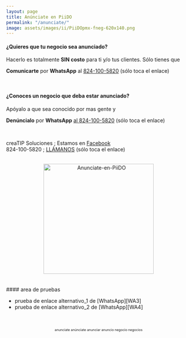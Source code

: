 ```yaml
---
layout: page
title: Anúnciate en PiiDO
permalink: "/anunciate/"
image: assets/images/ii/PiiDOpmx-fneg-620x140.png
---
```


#### ¿Quieres que tu negocio sea anunciado?

Hacerlo es totalmente <b>SIN costo</b> para ti y/o tus clientes. Sólo tienes que

**Comunicarte** por <b>WhatsApp</b> al [824-100-5820][WA1] (sólo toca el enlace)

<br />

#### ¿Conoces un negocio que deba estar anunciado?

Apóyalo a que sea conocido por mas gente y 

**Denúncialo** por <b>WhatsApp</b> [al 824-100-5820][WA2] (sólo toca el enlace)

<br />

creaTIP Soluciones ; Estamos en [Facebook][FB]
<br />
824-100-5820 ; [LLÁMANOS][Tel1] (sólo toca el enlace)

<br />


[FB]: https://www.facebook.com/creaTipSolucionesSH/

[Tel1]: tel:+528241005820

[WA1]: https://wa.me/528241005820?text=Hola,%20me%20quiero%20anunciar
[WA2]: https://wa.me/528241005820?text=Hola,%20conozco%20éste%20negocio

[WA3]: https://api.whatsapp.com/send/?phone=528241005820&text=Hola%2C+me+quiero+anunciar&type=phone_number&app_absent=1
[WA4]: https://web.whatsapp.com/send?phone=528241005820&text=Hola%2C+me+quiero+anunciar&type=phone_number&app_absent=1


<!-- ===== 2da IMAGEN ===== --> 
<center>
    <img src="{{ site.baseurl }}/assets/images/ii/un-concepto-de.png" alt="Anunciate-en-PiiDO" style="height: 300px;"/>
</center>

<br />


<br />
#### area de pruebas
<ul>
    <li>prueba de enlace alternativo_1 de [WhatsApp][WA3]</li>
    <li>prueba de enlace alternativo_2 de [WhatsApp][WA4]</li>
</ul>
<br />


<!-- Disclaimer & palabras clave
================================================== -->
<center>
	<span style="font-size: small; color: maroon;">
	<!-- AVISO -->
	</span>
</center><br />

<center>
	<span style="font-size: xx-small;">
		<!--Palabras Clave-->anunciate anúnciate anunciar anuncio negocio negocios
	</span>
</center>


